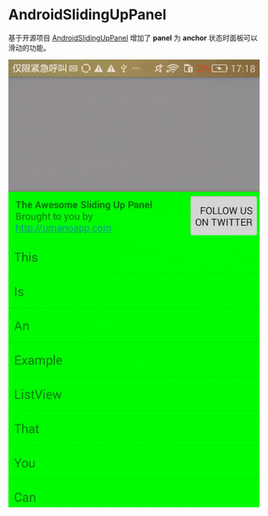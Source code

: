 # AndroidSlidingUpPanel
基于开源项目 [AndroidSlidingUpPanel](https://github.com/umano/AndroidSlidingUpPanel) 增加了 **panel** 为 **anchor** 状态时面板可以滑动的功能。

![](https://github.com/ronhunlam/AndroidSlidingUpPanel/blob/master/sliding.gif)
